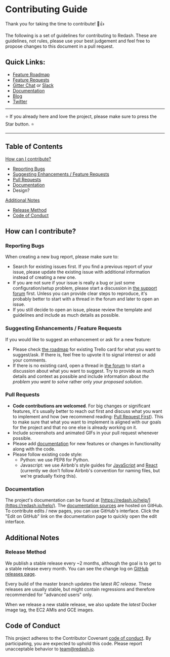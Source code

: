 # Contributing Guide

Thank you for taking the time to contribute! :tada::+1:

The following is a set of guidelines for contributing to Redash. These are guidelines, not rules, please use your best judgement and feel free to propose changes to this document in a pull request.

## Quick Links:

- [Feature Roadmap](https://trello.com/b/b2LUHU7A/redash-roadmap)
- [Feature Requests](https://discuss.redash.io/c/feature-requests)
- [Gitter Chat](https://gitter.im/getredash/redash) or [Slack](https://slack.redash.io)
- [Documentation](https://redash.io/help/)
- [Blog](http://blog.redash.io/)
- [Twitter](https://twitter.com/getredash)

---
:star: If you already here and love the project, please make sure to press the Star button. :star:

---


## Table of Contents

[How can I contribute?](#how-can-i-contribute)

- [Reporting Bugs](#reporting-bugs)
- [Suggesting Enhancements / Feature Requests](#suggesting-enhancements--feature-requests)
- [Pull Requests](#pull-requests)
- [Documentation](#documentation)
- Design?

[Additional Notes](#additional-notes)

- [Release Method](#release-method)
- [Code of Conduct](#code-of-conduct)

## How can I contribute?

### Reporting Bugs

When creating a new bug report, please make sure to:

- Search for existing issues first. If you find a previous report of your issue, please update the existing issue with additional information instead of creating a new one.
- If you are not sure if your issue is really a bug or just some configuration/setup problem, please start a discussion in [the support forum](https://discuss.redash.io/c/support) first. Unless you can provide clear steps to reproduce, it's probably better to start with a thread in the forum and later to open an issue.
- If you still decide to open an issue, please review the template and guidelines and include as much details as possible.

### Suggesting Enhancements / Feature Requests

If you would like to suggest an enhancement or ask for a new feature:

- Please check [the roadmap](https://trello.com/b/b2LUHU7A/redash-roadmap) for existing Trello card for what you want to suggest/ask. If there is, feel free to upvote it to signal interest or add your comments.
- If there is no existing card, open a thread in [the forum](https://discuss.redash.io/c/feature-requests) to start a discussion about what you want to suggest. Try to provide as much details and context as possible and include information about *the problem you want to solve* rather only *your proposed solution*.

### Pull Requests

- **Code contributions are welcomed**. For big changes or significant features, it's usually better to reach out first and discuss what you want to implement and how (we recommend reading: [Pull Request First](https://medium.com/practical-blend/pull-request-first-f6bb667a9b6#.ozlqxvj36)). This to make sure that what you want to implement is aligned with our goals for the project and that no one else is already working on it.
- Include screenshots and animated GIFs in your pull request whenever possible.
- Please add [documentation](#documentation) for new features or changes in functionality along with the code.
- Please follow existing code style:
  - Python: we use PEP8 for Python.
  - Javascript: we use Airbnb's style guides for [JavaScript](https://github.com/airbnb/javascript#naming-conventions) and [React](https://github.com/airbnb/javascript/blob/master/react) (currently we don't follow Airbnb's convention for naming files, but we're gradually fixing this).

### Documentation

The project's documentation can be found at [https://redash.io/help/](https://redash.io/help/). The [documentation sources](https://github.com/getredash/website/tree/master/website/_kb) are hosted on GitHub. To contribute edits / new pages, you can use GitHub's interface. Click the "Edit on GitHub" link on the documentation page to quickly open the edit interface.

## Additional Notes

### Release Method

We publish a stable release every ~2 months, although the goal is to get to a stable release every month. You can see the change log on [GitHub releases page](http://github.com/getredash/redash/releases).

Every build of the master branch updates the latest *RC release*. These releases are usually stable, but might contain regressions and therefore recommended for "advanced users" only.

When we release a new stable release, we also update the *latest* Docker image tag, the EC2 AMIs and GCE images.

## Code of Conduct

This project adheres to the Contributor Covenant [code of conduct](http://redash.io/community/code_of_conduct). By participating, you are expected to uphold this code. Please report unacceptable behavior to team@redash.io.
